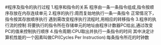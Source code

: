 #程序及指令的执行过程
1.程序和指令的关系
程序由一条一条指令组成,指令按顺序存放在内存连续单元
2.程序的执行:周而复始地执行一条一条指令
正常情况下，指令按其存放顺序执行
遇到需改变程序执行流程时,用相应的转移指令
3.程序的执行流的控制
将要执行的指令所在存储单元的地址由程序计数器PC给出,通过改变PC的值来控制执行顺序
4.指令周期:CPU取出并执行一条指令的时间
其中决定计算机性能的一个因素叫做CPI(Cycles Per Instruction):每条指令所花的时钟数

